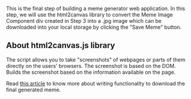 This is the final step of building a meme generator web application. In this step, we will use the html2canvas library to convert the Meme Image Component div created in Step 3 into a .jpg image which can be downloaded into your local storage by clicking the "Save Meme" button.

## About html2canvas.js library

The script allows you to take "screenshots" of webpages or parts of them directly on the users' browsers. The screenshot is based on the DOM. Builds the screenshot based on the information available on the page.

Read [this article](https://www.wisdomgeek.com/development/web-development/react/how-to-convert-a-react-component-to-an-image/#:~:text=As%20we%20discussed%20earlier%2C%20we%20will%20install%20thehtml2canvas%20NPM%20package.&text=Then%2C%20all%20we%20need%20to,the%20link%20from%20the%20DOM.) to know more about writing functionality to download the final generated meme.